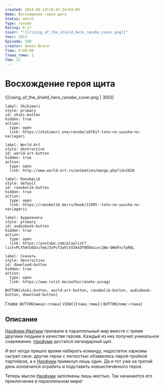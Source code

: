 ```yaml
---
created: 2024-09-14T18:47:24+03:00
Name: Восхождение героя щита
Status: watch
Type: ranobe
Rating: R-17
Cover: "![[rising_of_the_shield_hero_ranobe_cover.png]]"
Year: 2013
Episode: 390
creator: Анеко Юсаги
Time: 0:00:00
Глава_тома: 1
Том: 22
---
```


# Восхождение героя щита

![[rising_of_the_shield_hero_ranobe_cover.png | 300]]


```meta-bind-button
label: Shikimori
style: primary
id: shiki-button
hidden: true
action:
  type: open
  link: https://shikimori.one/ranobe/z67617-tate-no-yuusha-no-nariagari
```

```meta-bind-button
label: World Art
style: destructive
id: world-art-button
hidden: true
action:
  type: open
  link: http://www.world-art.ru/animation/manga.php?id=2828
```

```meta-bind-button
label: RanobeLib
style: default
id: ranobelib-button
hidden: true
action:
  type: open
  link: https://ranobelib.me/ru/book/11995--tate-no-yuusha-no-nariagarii
```

```meta-bind-button
label: Аудиокнига
style: primary
id: audiobook-button
hidden: true
action:
  type: open
  link: https://youtube.com/playlist?list=PLY5mtUEQviYmeJ3vPcT2wVitOJAxDT0ED&si=c1Wa-QWoPxcfpRAL
```

```meta-bind-button
label: Скачать
style: destructive
id: download-button
hidden: true
action:
  type: open
  link: https://www.rulit.me/author/aneko-yusagi
```


`BUTTON[shiki-button, world-art-button, ranobelib-button, audiobook-button, download-button]`

Глава: `BUTTON[минус-глава]` `VIEW[{Глава_тома}]` `BUTTON[плюс-глава]`

## Описание

[Наофуми Иватани](https://shikimori.one/characters/112891-naofumi-iwatani) призвали в параллельный мир вместе с тремя другими людьми в качестве героев. Каждый из них получил уникальное снаряжение. [Наофуми](https://shikimori.one/characters/112891-naofumi-iwatani) достался легендарный щит.

И вот когда пришло время набирать команду, недостаток харизмы сыграл свое: другие герои с легкостью обзавелись парой-тройкой партнёров, а к [Наофуми](https://shikimori.one/characters/112891-naofumi-iwatani) примкнул лишь один. Да и тот уже на третий день изловчился ограбить и подставить новоиспечённого героя.

Теперь мысли [Наофуми](https://shikimori.one/characters/112891-naofumi-iwatani) заполнены лишь местью. Так начинается его приключение в параллельном мире!
